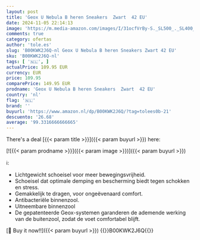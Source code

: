 ```yaml
---
layout: post
title: 'Geox U Nebula B heren Sneakers  Zwart  42 EU'
date: 2024-11-05 22:14:13
image: 'https://m.media-amazon.com/images/I/31ocfVrBy-S._SL500_._SL400_.jpg'
comments: true
category: ofertas
author: 'tole.es'
slug: 'B00KWK2J6Q-nl Geox U Nebula B heren Sneakers Zwart 42 EU'
sku: 'B00KWK2J6Q-nl'
tags: [ '🇳🇱', ]
actualPrice: 109.95 EUR
currency: EUR
price: 109.95
comparePrice: 149.95 EUR
prodname: 'Geox U Nebula B heren Sneakers  Zwart  42 EU'
country: 'nl'
flag: '🇳🇱'
brand: ''
buyurl: 'https://www.amazon.nl/dp/B00KWK2J6Q/?tag=tolees0b-21'
descuento: '26.68'
average: '99.3316666666665'
---
```


There's a deal [{{< param title >}}]({{< param buyurl >}})  here:

[![{{< param prodname >}}]({{< param image >}})]({{< param buyurl >}})

ℹ️:

- Lichtgewicht schoeisel voor meer bewegingsvrijheid.
- Schoeisel dat optimale demping en bescherming biedt tegen schokken en stress.
- Gemakkelijk te dragen, voor ongeëvenaard comfort.
- Antibacteriële binnenzool.
- Uitneembare binnenzool
- De gepatenteerde Geox-systemen garanderen de ademende werking van de buitenzool, zodat de voet comfortabel blijft.

[🛒 Buy it now!!]({{< param buyurl >}})
{{<world>}}B00KWK2J6Q{{</world>}}
